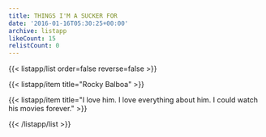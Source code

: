 ```yaml
---
title: THINGS I'M A SUCKER FOR
date: '2016-01-16T05:30:25+00:00'
archive: listapp
likeCount: 15
relistCount: 0
---
```


{{< listapp/list order=false reverse=false >}}

   {{< listapp/item title="Rocky Balboa" >}}

   {{< listapp/item title="I love him. I love everything about him. I could watch his movies forever." >}}

{{< /listapp/list >}}
